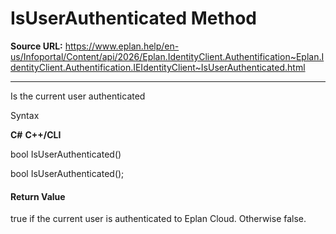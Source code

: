 # IsUserAuthenticated Method

**Source URL:** https://www.eplan.help/en-us/Infoportal/Content/api/2026/Eplan.IdentityClient.Authentification~Eplan.IdentityClient.Authentification.IEIdentityClient~IsUserAuthenticated.html

---

Is the current user authenticated

Syntax

**C#**
**C++/CLI**


bool IsUserAuthenticated()

bool IsUserAuthenticated();


#### Return Value

true if the current user is authenticated to Eplan Cloud. Otherwise false.
